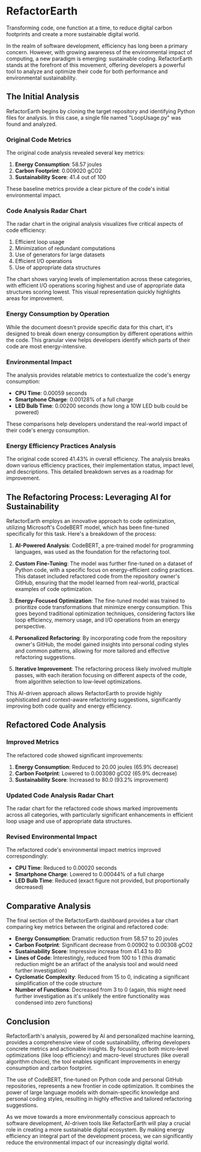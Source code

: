 # RefactorEarth
Transforming code, one function at a time, to reduce digital carbon footprints and create a more sustainable digital world.

In the realm of software development, efficiency has long been a primary concern. However, with growing awareness of the environmental impact of computing, a new paradigm is emerging: sustainable coding. RefactorEarth stands at the forefront of this movement, offering developers a powerful tool to analyze and optimize their code for both performance and environmental sustainability.

## The Initial Analysis

RefactorEarth begins by cloning the target repository and identifying Python files for analysis. In this case, a single file named "LoopUsage.py" was found and analyzed.

### Original Code Metrics

The original code analysis revealed several key metrics:

1. **Energy Consumption**: 58.57 joules
2. **Carbon Footprint**: 0.009020 gCO2
3. **Sustainability Score**: 41.4 out of 100

These baseline metrics provide a clear picture of the code's initial environmental impact.

### Code Analysis Radar Chart

The radar chart in the original analysis visualizes five critical aspects of code efficiency:

1. Efficient loop usage
2. Minimization of redundant computations
3. Use of generators for large datasets
4. Efficient I/O operations
5. Use of appropriate data structures

The chart shows varying levels of implementation across these categories, with efficient I/O operations scoring highest and use of appropriate data structures scoring lowest. This visual representation quickly highlights areas for improvement.

### Energy Consumption by Operation

While the document doesn't provide specific data for this chart, it's designed to break down energy consumption by different operations within the code. This granular view helps developers identify which parts of their code are most energy-intensive.

### Environmental Impact

The analysis provides relatable metrics to contextualize the code's energy consumption:

- **CPU Time**: 0.00059 seconds
- **Smartphone Charge**: 0.00128% of a full charge
- **LED Bulb Time**: 0.00200 seconds (how long a 10W LED bulb could be powered)

These comparisons help developers understand the real-world impact of their code's energy consumption.

### Energy Efficiency Practices Analysis

The original code scored 41.43% in overall efficiency. The analysis breaks down various efficiency practices, their implementation status, impact level, and descriptions. This detailed breakdown serves as a roadmap for improvement.

## The Refactoring Process: Leveraging AI for Sustainability

RefactorEarth employs an innovative approach to code optimization, utilizing Microsoft's CodeBERT model, which has been fine-tuned specifically for this task. Here's a breakdown of the process:

1. **AI-Powered Analysis**: CodeBERT, a pre-trained model for programming languages, was used as the foundation for the refactoring tool.

2. **Custom Fine-Tuning**: The model was further fine-tuned on a dataset of Python code, with a specific focus on energy-efficient coding practices. This dataset included refactored code from the repository owner's GitHub, ensuring that the model learned from real-world, practical examples of code optimization.

3. **Energy-Focused Optimization**: The fine-tuned model was trained to prioritize code transformations that minimize energy consumption. This goes beyond traditional optimization techniques, considering factors like loop efficiency, memory usage, and I/O operations from an energy perspective.

4. **Personalized Refactoring**: By incorporating code from the repository owner's GitHub, the model gained insights into personal coding styles and common patterns, allowing for more tailored and effective refactoring suggestions.

5. **Iterative Improvement**: The refactoring process likely involved multiple passes, with each iteration focusing on different aspects of the code, from algorithm selection to low-level optimizations.

This AI-driven approach allows RefactorEarth to provide highly sophisticated and context-aware refactoring suggestions, significantly improving both code quality and energy efficiency.

## Refactored Code Analysis

### Improved Metrics

The refactored code showed significant improvements:

1. **Energy Consumption**: Reduced to 20.00 joules (65.9% decrease)
2. **Carbon Footprint**: Lowered to 0.003080 gCO2 (65.9% decrease)
3. **Sustainability Score**: Increased to 80.0 (93.2% improvement)

### Updated Code Analysis Radar Chart

The radar chart for the refactored code shows marked improvements across all categories, with particularly significant enhancements in efficient loop usage and use of appropriate data structures.

### Revised Environmental Impact

The refactored code's environmental impact metrics improved correspondingly:

- **CPU Time**: Reduced to 0.00020 seconds
- **Smartphone Charge**: Lowered to 0.00044% of a full charge
- **LED Bulb Time**: Reduced (exact figure not provided, but proportionally decreased)

## Comparative Analysis

The final section of the RefactorEarth dashboard provides a bar chart comparing key metrics between the original and refactored code:

- **Energy Consumption**: Dramatic reduction from 58.57 to 20 joules
- **Carbon Footprint**: Significant decrease from 0.00902 to 0.00308 gCO2
- **Sustainability Score**: Impressive increase from 41.43 to 80
- **Lines of Code**: Interestingly, reduced from 100 to 1 (this dramatic reduction might be an artifact of the analysis tool and would need further investigation)
- **Cyclomatic Complexity**: Reduced from 15 to 0, indicating a significant simplification of the code structure
- **Number of Functions**: Decreased from 3 to 0 (again, this might need further investigation as it's unlikely the entire functionality was condensed into zero functions)

## Conclusion

RefactorEarth's analysis, powered by AI and personalized machine learning, provides a comprehensive view of code sustainability, offering developers concrete metrics and actionable insights. By focusing on both micro-level optimizations (like loop efficiency) and macro-level structures (like overall algorithm choice), the tool enables significant improvements in energy consumption and carbon footprint.

The use of CodeBERT, fine-tuned on Python code and personal GitHub repositories, represents a new frontier in code optimization. It combines the power of large language models with domain-specific knowledge and personal coding styles, resulting in highly effective and tailored refactoring suggestions.

As we move towards a more environmentally conscious approach to software development, AI-driven tools like RefactorEarth will play a crucial role in creating a more sustainable digital ecosystem. By making energy efficiency an integral part of the development process, we can significantly reduce the environmental impact of our increasingly digital world.
